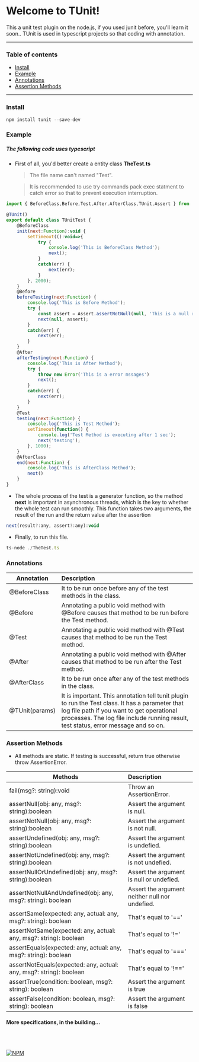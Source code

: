 Welcome to TUnit!
===

This a unit test plugin on the node.js, if you used junit before, you'll learn it soon..
TUnit is used in typescript projects so that coding with annotation.

----------


### Table of contents
- [Install](#install)
- [Example](#example)
- [Annotations](#annotations)
- [Assertion Methods](#assert-method)

-------------
### Install

```javascript
npm install tunit --save-dev
```

### Example

##### The following code uses typescript

- First of all, you'd better create a entity class **TheTest.ts** 

	> The file name can't named "Test". 

	> It is recommended to use try commands pack exec statment to catch error so that to prevent execution interruption.
```javascript
import { BeforeClass,Before,Test,After,AfterClass,TUnit,Assert } from 'tunit';

@TUnit() 
export default class TUnitTest {
	@BeforeClass
	init(next:Function):void {
		setTimeout(():void=>{
			try {
				console.log('This is BeforeClass Method');
				next();
			}
			catch(err) {
				next(err);
			}
		}, 2000);	
	}
	@Before
	beforeTesting(next:Function) {
		console.log('This is Before Method');
		try {
			const assert = Assert.assertNotNull(null, 'This is a null result');
			next(null, assert);
		}
		catch(err) {
			next(err);
		}
	}
	@After
	afterTesting(next:Function) {
		console.log('This is After Method');
		try {
			throw new Error('This is a error mssages')
			next();
		}
		catch(err) {
			next(err);
		}
	}
	@Test
	testing(next:Function) {
		console.log('This is Test Method');
		setTimeout(function() {
			console.log('Test Method is executing after 1 sec');
			next('testing');
		}, 1000);
	}
	@AfterClass
	end(next:Function) {
		console.log('This is AfterClass Method');
		next()
	}
}
```
 - The whole process of the test is a generator function, so the method **next** is important in asynchronous threads, which is the key to whether the whole test can run smoothly. This function takes two arguments, the result of the run and the return value after the assertion

```javascript
next(result?:any, assert?:any):void
```


- Finally, to run this file.

```javascript
ts-node ./TheTest.ts
```


### Annotations

|  Annotation       | Description  |
| ------------- |:-------------|
|@BeforeClass|It to be run once before any of the test methods in the class.|
|@Before|Annotating a public void method with @Before causes that method to be run before the Test method.|
|@Test|Annotating a public void method with @Test causes that method to be run the Test method.|
|@After|Annotating a public void method with @After causes that method to be run after the Test method.|
|@AfterClass|It to be run once after any of the test methods in the class.|
|@TUnit(params)|It is important. This annotation tell tunit plugin to run the Test class. It has a parameter that log file path if you want to get operational processes. The log file include running result, test status, error message and so on.|

### Assertion Methods

- All methods are static. If testing is successful, return true otherwise throw AssertionError.

|  Methods    | Description  |
| ------------- |:-------------|
|fail(msg?: string):void|Throw an AssertionError.|
|assertNull(obj: any, msg?: string):boolean|Assert the argument is null.|
|assertNotNull(obj: any, msg?: string):boolean|Assert the argument is not null.|
|assertUndefined(obj: any, msg?: string):boolean|Assert the argument is undefied.|
|assertNotUndefined(obj: any, msg?: string):boolean|Assert the argument is not undefied.|
|assertNullOrUndefined(obj: any, msg?: string):boolean|Assert the argument is null or undefied.|
|assertNotNullAndUndefined(obj: any, msg?: string): boolean|Assert the argument neither null nor undefied.|
|assertSame(expected: any, actual: any, msg?: string): boolean|That's equal to '=='|
|assertNotSame(expected: any, actual: any, msg?: string): boolean|That's equal to '!='|
|assertEquals(expected: any, actual: any, msg?: string): boolean|That's equal to '==='|
|assertNotEquals(expected: any, actual: any, msg?: string): boolean|That's equal to '!=='|
|assertTrue(condition: boolean, msg?: string): boolean|Assert the argument is true|
|assertFalse(condition: boolean, msg?: string): boolean|Assert the argument is false|

#### More specifications,  in the building...

<br/>
<br/>


[![NPM](https://nodei.co/npm/tunit.png)](https://nodei.co/npm/tunit/)
